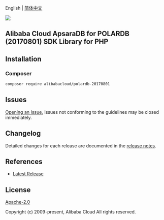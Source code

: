English | [简体中文](README-CN.md)

![](https://aliyunsdk-pages.alicdn.com/icons/AlibabaCloud.svg)

## Alibaba Cloud ApsaraDB for POLARDB (20170801) SDK Library for PHP

## Installation

### Composer

```bash
composer require alibabacloud/polardb-20170801
```

## Issues

[Opening an Issue](https://github.com/aliyun/alibabacloud-sdk/issues/new), Issues not conforming to the guidelines may be closed immediately.

## Changelog

Detailed changes for each release are documented in the [release notes](./ChangeLog.txt).

## References

* [Latest Release](https://github.com/aliyun/alibabacloud-sdk)

## License

[Apache-2.0](http://www.apache.org/licenses/LICENSE-2.0)

Copyright (c) 2009-present, Alibaba Cloud All rights reserved.
